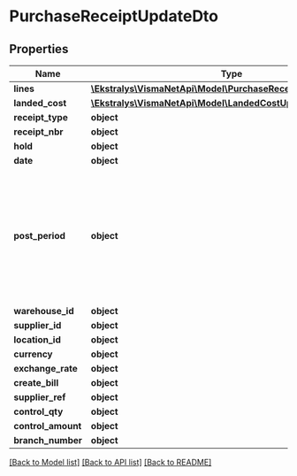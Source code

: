 # PurchaseReceiptUpdateDto

## Properties
Name | Type | Description | Notes
------------ | ------------- | ------------- | -------------
**lines** | [**\Ekstralys\VismaNetApi\Model\PurchaseReceiptLineUpdateDto[]**](PurchaseReceiptLineUpdateDto.md) |  | [optional] 
**landed_cost** | [**\Ekstralys\VismaNetApi\Model\LandedCostUpdateDto[]**](LandedCostUpdateDto.md) |  | [optional] 
**receipt_type** | **object** |  | [optional] 
**receipt_nbr** | **object** |  | [optional] 
**hold** | **object** |  | [optional] 
**date** | **object** |  | [optional] 
**post_period** | **object** | The financial period to which the transactions recorded in the document should be posted. Use the format MMYYYY. | [optional] 
**warehouse_id** | **object** |  | [optional] 
**supplier_id** | **object** |  | [optional] 
**location_id** | **object** |  | [optional] 
**currency** | **object** |  | [optional] 
**exchange_rate** | **object** |  | [optional] 
**create_bill** | **object** |  | [optional] 
**supplier_ref** | **object** |  | [optional] 
**control_qty** | **object** |  | [optional] 
**control_amount** | **object** |  | [optional] 
**branch_number** | **object** |  | [optional] 

[[Back to Model list]](../README.md#documentation-for-models) [[Back to API list]](../README.md#documentation-for-api-endpoints) [[Back to README]](../README.md)


